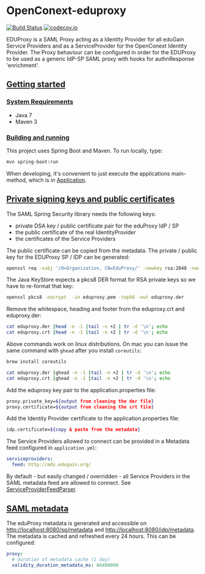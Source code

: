 # OpenConext-eduproxy

[![Build Status](https://travis-ci.org/OpenConext/OpenConext-eduproxy.svg)](https://travis-ci.org/OpenConext/OpenConext-eduproxy)
[![codecov.io](https://codecov.io/gh/OpenConext/OpenConext-eduproxy/coverage.svg)](https://codecov.io/gh/OpenConext/OpenConext-eduproxy)

EDUProxy is a SAML Proxy acting as a Identity Provider for all eduGain Service Providers and
as a ServiceProvider for the OpenConext Identity Provider. The Proxy behaviour can be configured in order
for the EDUProxy to be used as a generic IdP-SP SAML proxy with hooks for authnResponse 'enrichment'.

## [Getting started](#getting-started)

### [System Requirements](#system-requirements)

- Java 7
- Maven 3

### [Building and running](#building-and-running)

This project uses Spring Boot and Maven. To run locally, type:

```bash
mvn spring-boot:run
```

When developing, it's convenient to just execute the applications main-method, which is in [Application](src/main/java/eduproxy/Application.java).

## [Private signing keys and public certificates](#signing-keys)

The SAML Spring Security library needs the following keys:

* private DSA key / public certificate pair for the eduProxy IdP / SP
* the public certificate of the real IdentityProvider
* the certificates of the Service Providers

The public certificate can be copied from the metadata. The private / public key for the EDUProxy SP / IDP can be generated:
 
```bash
openssl req -subj '/O=Organization, CN=EduProxy/' -newkey rsa:2048 -new -x509 -days 3652 -nodes -out eduproxy.crt -keyout eduproxy.pem
```

The Java KeyStore expects a pkcs8 DER format for RSA private keys so we have to re-format that key:

```bash
openssl pkcs8 -nocrypt  -in eduproxy.pem -topk8 -out eduproxy.der
```
 
Remove the whitespace, heading and footer from the eduproxy.crt and eduproxy.der:

```bash
cat eduproxy.der |head -n -1 |tail -n +2 | tr -d '\n'; echo
cat eduproxy.crt |head -n -1 |tail -n +2 | tr -d '\n'; echo
```

Above commands work on linux distributions. On mac you can issue the same command with `ghead` after you install `coreutils`:

```bash
brew install coreutils

cat eduproxy.der |ghead -n -1 |tail -n +2 | tr -d '\n'; echo
cat eduproxy.crt |ghead -n -1 |tail -n +2 | tr -d '\n'; echo
```

Add the eduproxy key pair to the application.properties file:

```bash
proxy.private_key=${output from cleaning the der file}
proxy.certificate=${output from cleaning the crt file}
```

Add the Identity Provider certificate to the application.properties file:

```bash
idp.certificate=${copy & paste from the metadata}
```

The Service Providers allowed to connect can be provided in a Metadata feed configured in ```application.yml```:

```yml
serviceproviders:
  feed: http://mds.edugain.org/
```
By default - but easily changed / overridden - all Service Providers in the SAML metadata feed
are allowed to connect. See [ServiceProviderFeedParser](src/main/java/eduproxy/saml/ServiceProviderFeedParser.java).

## [SAML metadata](#saml-metadata)

The eduProxy metadata is generated and accessible on [http://localhost:8080/sp/metadata](http://localhost:8080/sp/metadata)
and [http://localhost:8080/idp/metadata](http://localhost:8080/idp/metadata). The metadata is cached and refreshed every 24 hours. This
can be configured:

```yml
proxy:
  # duration of metadata cache (1 day)
  validity_duration_metadata_ms: 86400000
```



